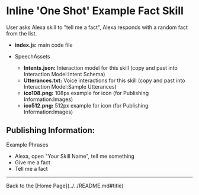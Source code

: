# Inline 'One Shot' Example Fact Skill<a id="title">

User asks Alexa skill to "tell me a fact", Alexa responds with a random fact from the list.

* <b>index.js:</b> main code file

* SpeechAssets
     * <b>Intents.json:</b> Interaction model for this skill (copy and past into Interaction Model:Intent Schema)
     * <b>Utterances.txt:</b> Voice interactions for this skill (copy and past into Interaction Model:Sample Utterances)
     * <b>ico108.png:</b> 108px example for icon (for Publishing Information:Images)
     * <b>ico512.png:</b> 512px example for icon (for Publishing Information:Images)


## Publishing Information:
Example Phrases
  * Alexa, open "Your Skill Name", tell me something
  * Give me a fact
  * Tell me a fact

  <hr />
  Back to the [Home Page](../../README.md#title)